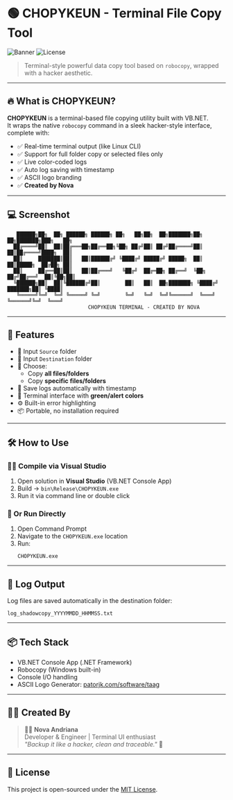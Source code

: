 
# 🟢 CHOPYKEUN - Terminal File Copy Tool

![Banner](https://img.shields.io/badge/Built%20With-VB.NET-blue.svg) ![License](https://img.shields.io/badge/License-MIT-green.svg)

> Terminal-style powerful data copy tool based on `robocopy`, wrapped with a hacker aesthetic.

---

## 🔥 What is CHOPYKEUN?

**CHOPYKEUN** is a terminal-based file copying utility built with VB.NET.  
It wraps the native `robocopy` command in a sleek hacker-style interface, complete with:

- ✅ Real-time terminal output (like Linux CLI)
- ✅ Support for full folder copy or selected files only
- ✅ Live color-coded logs
- ✅ Auto log saving with timestamp
- ✅ ASCII logo branding
- ✅ **Created by Nova**

---

## 💻 Screenshot

```
   ██████╗██╗  ██╗ ██████╗ ██████╗ ██╗   ██╗██╗  ██╗███████╗██╗   ██╗███████╗███╗   ██╗
  ██╔════╝██║  ██║██╔═══██╗██╔══██╗╚██╗ ██╔╝██║ ██╔╝██╔════╝██║   ██║██╔════╝████╗  ██║
  ██║     ███████║██║   ██║██████╔╝ ╚████╔╝ █████╔╝ █████╗  ██║   ██║█████╗  ██╔██╗ ██║
  ██║     ██╔══██║██║   ██║██╔═══╝   ╚██╔╝  ██╔═██╗ ██╔══╝  ╚██╗ ██╔╝██╔══╝  ██║╚██╗██║
  ╚██████╗██║  ██║╚██████╔╝██║        ██║   ██║  ██╗███████╗ ╚████╔╝ ███████╗██║ ╚████║
   ╚═════╝╚═╝  ╚═╝ ╚═════╝ ╚═╝        ╚═╝   ╚═╝  ╚═╝╚══════╝  ╚═══╝  ╚══════╝╚═╝  ╚═══╝
                          CHOPYKEUN TERMINAL - CREATED BY NOVA
```

---

## 🚀 Features

- 📂 Input `Source` folder
- 💾 Input `Destination` folder
- 🔘 Choose:
  - Copy **all files/folders**
  - Copy **specific files/folders**
- 📝 Save logs automatically with timestamp
- 🎨 Terminal interface with **green/alert colors**
- ⚙ Built-in error highlighting
- 📦 Portable, no installation required

---

## 🛠 How to Use

### 🧑‍💻 Compile via Visual Studio
1. Open solution in **Visual Studio** (VB.NET Console App)
2. Build → `bin\Release\CHOPYKEUN.exe`
3. Run it via command line or double click

### 🏁 Or Run Directly
1. Open Command Prompt
2. Navigate to the `CHOPYKEUN.exe` location
3. Run:
   ```
   CHOPYKEUN.exe
   ```

---

## 📁 Log Output

Log files are saved automatically in the destination folder:
```
log_shadowcopy_YYYYMMDD_HHMMSS.txt
```

---

## 📦 Tech Stack

- VB.NET Console App (.NET Framework)
- Robocopy (Windows built-in)
- Console I/O handling
- ASCII Logo Generator: [patorjk.com/software/taag](http://patorjk.com/software/taag)

---

## 🧑‍🎓 Created By

> 👨‍💻 **Nova Andriana**  
> Developer & Engineer | Terminal UI enthusiast  
> _"Backup it like a hacker, clean and traceable."_ 🚀

---

## 📄 License

This project is open-sourced under the [MIT License](LICENSE).
